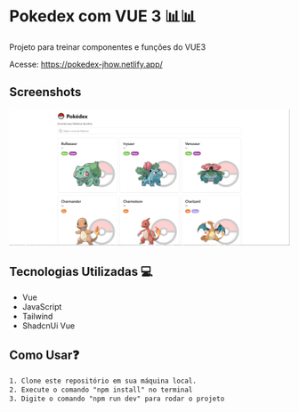 # Pokedex com VUE 3 📊📊

Projeto para treinar componentes e funções do VUE3

Acesse: https://pokedex-jhow.netlify.app/



## Screenshots

![App Screenshot](/src/assets/print.PNG)


## Tecnologias Utilizadas 💻

- Vue
- JavaScript
- Tailwind
- ShadcnUi Vue

## Como Usar❓

    1. Clone este repositório em sua máquina local.
    2. Execute o comando "npm install" no terminal
    3. Digite o comando "npm run dev" para rodar o projeto

